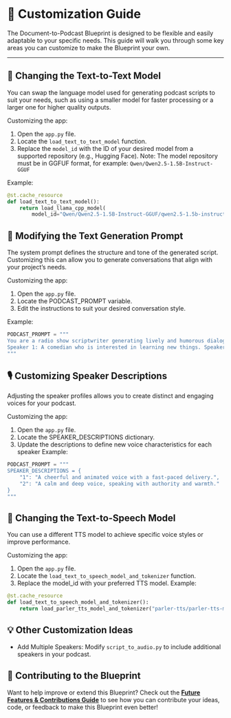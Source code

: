 # 🎨 **Customization Guide**

The Document-to-Podcast Blueprint is designed to be flexible and easily adaptable to your specific needs. This guide will walk you through some key areas you can customize to make the Blueprint your own.

---

## 🧠 **Changing the Text-to-Text Model**
You can swap the language model used for generating podcast scripts to suit your needs, such as using a smaller model for faster processing or a larger one for higher quality outputs.

Customizing the app:

1. Open the `app.py` file.
2. Locate the `load_text_to_text_model` function.
3. Replace the `model_id` with the ID of your desired model from a supported repository (e.g., Hugging Face). Note: The model repository must be in GGFUF format, for example: `Qwen/Qwen2.5-1.5B-Instruct-GGUF`

Example:
```python
@st.cache_resource
def load_text_to_text_model():
    return load_llama_cpp_model(
        model_id="Qwen/Qwen2.5-1.5B-Instruct-GGUF/qwen2.5-1.5b-instruct-q8_0.gguf"
```


## 📝 **Modifying the Text Generation Prompt**
The system prompt defines the structure and tone of the generated script. Customizing this can allow you to generate conversations that align with your project’s needs.

Customizing the app:

1.	Open the `app.py` file.
2.	Locate the PODCAST_PROMPT variable.
3.	Edit the instructions to suit your desired conversation style.

Example:
```python
PODCAST_PROMPT = """
You are a radio show scriptwriter generating lively and humorous dialogues. 
Speaker 1: A comedian who is interested in learning new things. Speaker 2: A scientist explaining concepts in a fun way.
"""
```


## 🎙️ **Customizing Speaker Descriptions**
Adjusting the speaker profiles allows you to create distinct and engaging voices for your podcast.

Customizing the app:

1. Open the `app.py` file.
2.	Locate the SPEAKER_DESCRIPTIONS dictionary.
3.	Update the descriptions to define new voice characteristics for each speaker
Example:
```python
PODCAST_PROMPT = """
SPEAKER_DESCRIPTIONS = {
    "1": "A cheerful and animated voice with a fast-paced delivery.",
    "2": "A calm and deep voice, speaking with authority and warmth."
}
"""
```


## 🧠 **Changing the Text-to-Speech Model**
You can use a different TTS model to achieve specific voice styles or improve performance.

Customizing the app:

1. Open the `app.py` file.
2. Locate the `load_text_to_speech_model_and_tokenizer` function.
3.	Replace the model_id with your preferred TTS model.
Example:
```python
@st.cache_resource
def load_text_to_speech_model_and_tokenizer():
    return load_parler_tts_model_and_tokenizer("parler-tts/parler-tts-mini-expresso", "cpu")
```

## 💡 Other Customization Ideas

- Add Multiple Speakers: Modify `script_to_audio.py` to include additional speakers in your podcast.


## 🤝 **Contributing to the Blueprint**

Want to help improve or extend this Blueprint? Check out the **[Future Features & Contributions Guide](../future-features-contributions)** to see how you can contribute your ideas, code, or feedback to make this Blueprint even better!
